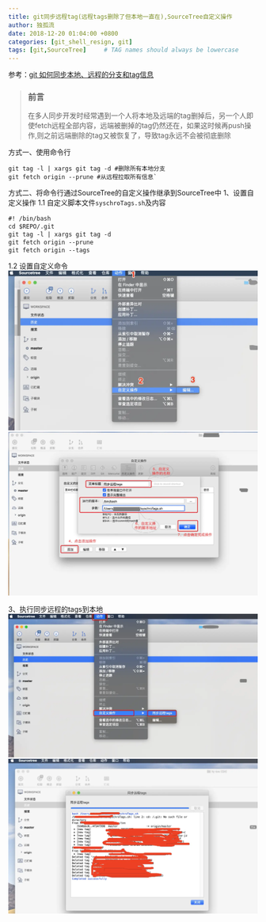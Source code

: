 ```yaml
---
title: git同步远程tag(远程tags删除了但本地一直在),SourceTree自定义操作
author: 独孤流
date: 2018-12-20 01:04:00 +0800
categories: [git_shell_resign, git]
tags: [git,SourceTree]     # TAG names should always be lowercase
---
```


参考：[git 如何同步本地、远程的分支和tag信息](https://blog.csdn.net/wei371522/article/details/83186077)

> ### 前言
> 在多人同步开发时经常遇到一个人将本地及远端的tag删掉后，另一个人即使fetch远程全部内容，远端被删掉的tag仍然还在，如果这时候再push操作,则之前远端删除的tag又被恢复了，导致tag永远不会被彻底删除


方式一、使用命令行
```
git tag -l | xargs git tag -d #删除所有本地分支
git fetch origin --prune #从远程拉取所有信息`
```

方式二、将命令行通过SourceTree的自定义操作继承到SourceTree中
1、设置自定义操作
1.1 自定义脚本文件`syschroTags.sh`及内容
```
#! /bin/bash
cd $REPO/.git
git tag -l | xargs git tag -d
git fetch origin --prune
git fetch origin --tags
```
1.2 设置自定义命令
![自定义操作1](/assets/img/git/git-03-01.webp)
![自定义操作2](/assets/img/git/git-03-02.webp)

3、执行同步远程的tags到本地
![自定义操作3](/assets/img/git/git-03-03.webp)
![自定义操作3](/assets/img/git/git-03-04.webp)